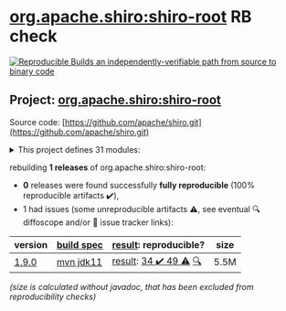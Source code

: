 [org.apache.shiro:shiro-root](https://search.maven.org/artifact/org.apache.shiro/shiro-root/) RB check
=======

[![Reproducible Builds](https://reproducible-builds.org/images/logos/rb.svg) an independently-verifiable path from source to binary code](https://reproducible-builds.org/)

## Project: [org.apache.shiro:shiro-root](https://search.maven.org/artifact/org.apache.shiro/shiro-root/)

Source code: [https://github.com/apache/shiro.git](https://github.com/apache/shiro.git)

<details><summary>This project defines 31 modules:</summary>

* [org.apache.shiro.tools:shiro-tools](https://search.maven.org/artifact/org.apache.shiro.tools/shiro-tools/)
* [org.apache.shiro.tools:shiro-tools-hasher](https://search.maven.org/artifact/org.apache.shiro.tools/shiro-tools-hasher/)
* [org.apache.shiro:shiro-all](https://search.maven.org/artifact/org.apache.shiro/shiro-all/)
* [org.apache.shiro:shiro-aspectj](https://search.maven.org/artifact/org.apache.shiro/shiro-aspectj/)
* [org.apache.shiro:shiro-cache](https://search.maven.org/artifact/org.apache.shiro/shiro-cache/)
* [org.apache.shiro:shiro-cas](https://search.maven.org/artifact/org.apache.shiro/shiro-cas/)
* [org.apache.shiro:shiro-config](https://search.maven.org/artifact/org.apache.shiro/shiro-config/)
* [org.apache.shiro:shiro-config-core](https://search.maven.org/artifact/org.apache.shiro/shiro-config-core/)
* [org.apache.shiro:shiro-config-ogdl](https://search.maven.org/artifact/org.apache.shiro/shiro-config-ogdl/)
* [org.apache.shiro:shiro-core](https://search.maven.org/artifact/org.apache.shiro/shiro-core/)
* [org.apache.shiro:shiro-crypto](https://search.maven.org/artifact/org.apache.shiro/shiro-crypto/)
* [org.apache.shiro:shiro-crypto-cipher](https://search.maven.org/artifact/org.apache.shiro/shiro-crypto-cipher/)
* [org.apache.shiro:shiro-crypto-core](https://search.maven.org/artifact/org.apache.shiro/shiro-crypto-core/)
* [org.apache.shiro:shiro-crypto-hash](https://search.maven.org/artifact/org.apache.shiro/shiro-crypto-hash/)
* [org.apache.shiro:shiro-ehcache](https://search.maven.org/artifact/org.apache.shiro/shiro-ehcache/)
* [org.apache.shiro:shiro-event](https://search.maven.org/artifact/org.apache.shiro/shiro-event/)
* [org.apache.shiro:shiro-features](https://search.maven.org/artifact/org.apache.shiro/shiro-features/)
* [org.apache.shiro:shiro-guice](https://search.maven.org/artifact/org.apache.shiro/shiro-guice/)
* [org.apache.shiro:shiro-hazelcast](https://search.maven.org/artifact/org.apache.shiro/shiro-hazelcast/)
* [org.apache.shiro:shiro-jaxrs](https://search.maven.org/artifact/org.apache.shiro/shiro-jaxrs/)
* [org.apache.shiro:shiro-lang](https://search.maven.org/artifact/org.apache.shiro/shiro-lang/)
* [org.apache.shiro:shiro-quartz](https://search.maven.org/artifact/org.apache.shiro/shiro-quartz/)
* [org.apache.shiro:shiro-root](https://search.maven.org/artifact/org.apache.shiro/shiro-root/)
* [org.apache.shiro:shiro-servlet-plugin](https://search.maven.org/artifact/org.apache.shiro/shiro-servlet-plugin/)
* [org.apache.shiro:shiro-spring](https://search.maven.org/artifact/org.apache.shiro/shiro-spring/)
* [org.apache.shiro:shiro-spring-boot](https://search.maven.org/artifact/org.apache.shiro/shiro-spring-boot/)
* [org.apache.shiro:shiro-spring-boot-starter](https://search.maven.org/artifact/org.apache.shiro/shiro-spring-boot-starter/)
* [org.apache.shiro:shiro-spring-boot-web-starter](https://search.maven.org/artifact/org.apache.shiro/shiro-spring-boot-web-starter/)
* [org.apache.shiro:shiro-support](https://search.maven.org/artifact/org.apache.shiro/shiro-support/)
* [org.apache.shiro:shiro-test-coverage](https://search.maven.org/artifact/org.apache.shiro/shiro-test-coverage/)
* [org.apache.shiro:shiro-web](https://search.maven.org/artifact/org.apache.shiro/shiro-web/)
</details>

rebuilding **1 releases** of org.apache.shiro:shiro-root:
- **0** releases were found successfully **fully reproducible** (100% reproducible artifacts :heavy_check_mark:),
- 1 had issues (some unreproducible artifacts :warning:, see eventual :mag: diffoscope and/or :memo: issue tracker links):

| version | [build spec](/BUILDSPEC.md) | [result](https://reproducible-builds.org/docs/jvm/): reproducible? | size |
| -- | --------- | ------ | -- |
| [1.9.0](https://search.maven.org/artifact/org.apache.shiro/shiro-root/1.9.0/pom) | [mvn jdk11](shiro-1.9.0.buildspec) | [result](shiro-root-1.9.0.buildinfo): [34 :heavy_check_mark:  49 :warning:](shiro-root-1.9.0.buildcompare) [:mag:](shiro-root-1.9.0.diffoscope) | 5.5M |

<i>(size is calculated without javadoc, that has been excluded from reproducibility checks)</i>
